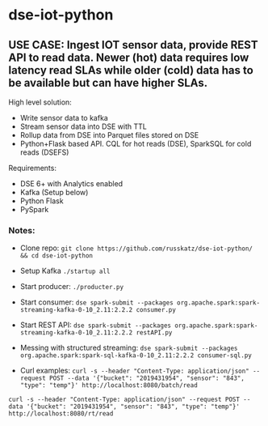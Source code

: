 # dse-iot-python
## USE CASE: Ingest IOT sensor data, provide REST API to read data. Newer (hot) data requires low latency read SLAs while older (cold) data has to be available but can have higher SLAs.

High level solution:
* Write sensor data to kafka
* Stream sensor data into DSE with TTL
* Rollup data from DSE into Parquet files stored on DSE
* Python+Flask based API. CQL for hot reads (DSE), SparkSQL for cold reads (DSEFS)

Requirements:
* DSE 6+ with Analytics enabled
* Kafka (Setup below)
* Python Flask
* PySpark

### Notes:

* Clone repo:
`git clone https://github.com/russkatz/dse-iot-python/ && cd dse-iot-python`

* Setup Kafka
`./startup all`

* Start producer:
`./producter.py`

* Start consumer:
`dse spark-submit --packages org.apache.spark:spark-streaming-kafka-0-10_2.11:2.2.2 consumer.py`

* Start REST API:
`dse spark-submit --packages org.apache.spark:spark-streaming-kafka-0-10_2.11:2.2.2 restAPI.py`

* Messing with structured streaming:
`dse spark-submit --packages org.apache.spark:spark-sql-kafka-0-10_2.11:2.2.2 consumer-sql.py`

* Curl examples:
`curl -s --header "Content-Type: application/json" --request POST --data '{"bucket": "2019431954", "sensor": "843", "type": "temp"}' http://localhost:8080/batch/read`

`curl -s --header "Content-Type: application/json" --request POST --data '{"bucket": "2019431954", "sensor": "843", "type": "temp"}' http://localhost:8080/rt/read`
